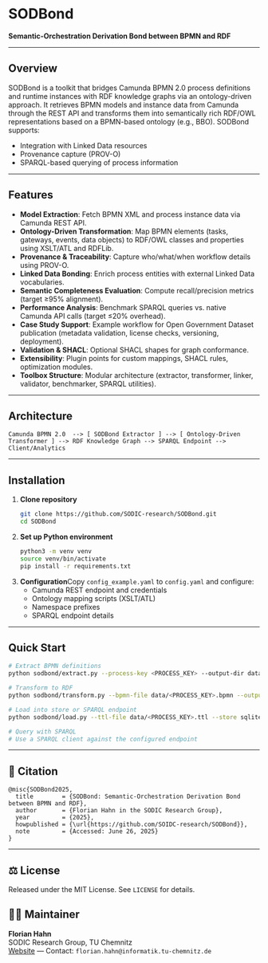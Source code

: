 # SODBond

**Semantic-Orchestration Derivation Bond between BPMN and RDF**

---

## Overview

SODBond is a toolkit that bridges Camunda BPMN 2.0 process definitions and runtime instances with RDF knowledge graphs via an ontology-driven approach. It retrieves BPMN models and instance data from Camunda through the REST API and transforms them into semantically rich RDF/OWL representations based on a BPMN-based ontology (e.g., BBO). SODBond supports:

- Integration with Linked Data resources
- Provenance capture (PROV-O)
- SPARQL-based querying of process information

---

## Features

- **Model Extraction**: Fetch BPMN XML and process instance data via Camunda REST API.
- **Ontology-Driven Transformation**: Map BPMN elements (tasks, gateways, events, data objects) to RDF/OWL classes and properties using XSLT/ATL and RDFLib.
- **Provenance & Traceability**: Capture who/what/when workflow details using PROV-O.
- **Linked Data Bonding**: Enrich process entities with external Linked Data vocabularies.
- **Semantic Completeness Evaluation**: Compute recall/precision metrics (target ≥95% alignment).
- **Performance Analysis**: Benchmark SPARQL queries vs. native Camunda API calls (target ≤20% overhead).
- **Case Study Support**: Example workflow for Open Government Dataset publication (metadata validation, license checks, versioning, deployment).
- **Validation & SHACL**: Optional SHACL shapes for graph conformance.
- **Extensibility**: Plugin points for custom mappings, SHACL rules, optimization modules.
- **Toolbox Structure**: Modular architecture (extractor, transformer, linker, validator, benchmarker, SPARQL utilities).

---

## Architecture

```
Camunda BPMN 2.0  --> [ SODBond Extractor ] --> [ Ontology-Driven Transformer ] --> RDF Knowledge Graph --> SPARQL Endpoint --> Client/Analytics
```

---

## Installation

1. **Clone repository**
   ```bash
   git clone https://github.com/SODIC-research/SODBond.git
   cd SODBond
   ```
2. **Set up Python environment**
   ```bash
   python3 -m venv venv
   source venv/bin/activate
   pip install -r requirements.txt
   ```
3. **Configuration**Copy `config_example.yaml` to `config.yaml` and configure:
   - Camunda REST endpoint and credentials
   - Ontology mapping scripts (XSLT/ATL)
   - Namespace prefixes
   - SPARQL endpoint details

---

## Quick Start

```bash
# Extract BPMN definitions
python sodbond/extract.py --process-key <PROCESS_KEY> --output-dir data/

# Transform to RDF
python sodbond/transform.py --bpmn-file data/<PROCESS_KEY>.bpmn --output data/<PROCESS_KEY>.ttl

# Load into store or SPARQL endpoint
python sodbond/load.py --ttl-file data/<PROCESS_KEY>.ttl --store sqlite

# Query with SPARQL
# Use a SPARQL client against the configured endpoint
```

---

## 📖 Citation

```
@misc{SODBond2025,
  title        = {SODBond: Semantic-Orchestration Derivation Bond between BPMN and RDF},
  author       = {Florian Hahn in the SODIC Research Group},
  year         = {2025},
  howpublished = {\url{https://github.com/SOIDC-research/SODBond}},
  note         = {Accessed: June 26, 2025}
}
```

---

## ⚖️ License

Released under the MIT License. See `LICENSE` for details. 


## 👩‍🔬 Maintainer

**Florian Hahn**  
SODIC Research Group, TU Chemnitz  
[Website](https:/tu-chemnitz.de/informatik/dm/team/fh.php) — Contact: `florian.hahn@informatik.tu-chemnitz.de`

